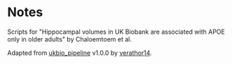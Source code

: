 # Notes

Scripts for "Hippocampal volumes in UK Biobank are associated with APOE only in older adults" by Chaloemtoem et al.

Adapted from [ukbio_pipeline](https://doi.org/10.5281/zenodo.11100675) v1.0.0 by [verathor14](https://github.com/verathor14).
